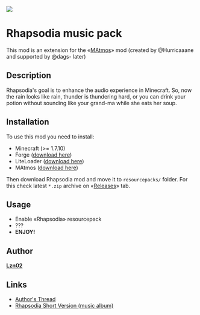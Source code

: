 ![](http://image.noelshack.com/fichiers/2012/32/1344800636-logo-aftereffect.png)

# Rhapsodia music pack
This mod is an extension for the «[MAtmos](https://github.com/dags-/MAtmos)» mod (created by @Hurricaaane and supported by @dags- later)

## Description
Rhapsodia's goal is to enhance the audio experience in Minecraft. 
So, now the rain looks like rain, thunder is thundering hard, or you can drink your potion without sounding like your grand-ma while she eats her soup.

## Installation
To use this mod you need to install:
* Minecraft (>= 1.7.10)
* Forge ([download here](https://github.com/dags-/))
* LiteLoader ([download here](http://www.liteloader.com/download))
* MAtmos ([download here](https://github.com/dags-/MAtmos/releases))

Then download Rhapsodia mod and move it to `resourcepacks/` folder.
For this check latest `*.zip` archive on «[Releases](https://github.com/Orhideous/rhapsodia/releases)» tab.

## Usage
* Enable «Rhapsodia» resourcepack
* ???
* **ENJOY!**

## Author
**[Lzn02](http://www.minecraftforum.net/members/Lzn02/)**

## Links
* [Author's Thread](http://www.minecraftforum.net/forums/mapping-and-modding/minecraft-mods/wip-mods/1441735-rhapsodia-matmos-expansion-1-4-2-beta)
* [Rhapsodia Short Version (music album)](http://music.lzn02.com/album/rhapsodia-short-version)